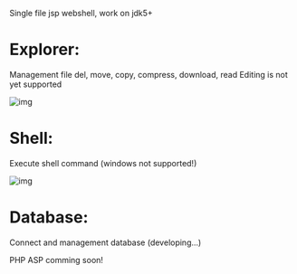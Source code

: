 Single file jsp webshell, work on jdk5+

# Explorer:
  Management file  del, move, copy, compress, download, read  Editing is not yet supported
  
  ![img](https://raw.githubusercontent.com/kjyc1/jsp-webshell/master/fileManager.png)
  
# Shell:
  Execute shell command (windows not supported!)
  
  ![img](https://raw.githubusercontent.com/kjyc1/jsp-webshell/master/shell.png)
  
# Database:
  Connect and management database (developing...)
  
  
PHP ASP comming soon!
